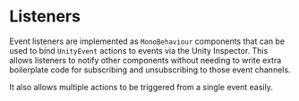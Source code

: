 # Listeners

Event listeners are implemented as `MonoBehaviour` components that can be used to bind `UnityEvent` actions to events via the Unity Inspector.
This allows listeners to notify other components without needing to write extra boilerplate code for subscribing and unsubscribing to those event channels.

It also allows multiple actions to be triggered from a single event easily.
